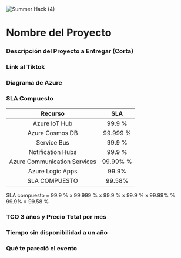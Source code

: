 ![Summer Hack (4)](https://user-images.githubusercontent.com/9124597/127756851-c8627116-f177-4198-966d-9003016d2060.png)

# Nombre del Proyecto

### Descripción del Proyecto a Entregar (Corta)

### Link al Tiktok

### Diagrama de Azure

### SLA Compuesto

|          Recurso            |      SLA      |
|          :----:             |     :----:    |
|Azure IoT Hub                |     99.9 %    |
|Azure Cosmos DB              |    99.999 %   |
|Service Bus                  |     99.9 %    |
|Notification Hubs            |     99.9 %    |
|Azure Communication Services |    99.99% %   |
|Azure Logic Apps             |     99.9%     |
|SLA COMPUESTO                |    99.58%     |

SLA compuesto = 99.9 % x 99.999 % x 99.9 % x 99.9 % x 99.99% % 99.9% = 99.58 %


### TCO 3 años y Precio Total por mes

### Tiempo sin disponibilidad a un año

### Qué te pareció el evento
